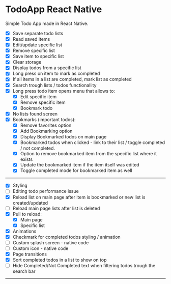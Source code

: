 # TodoApp React Native
Simple Todo App made in React Native.

- [x] Save separate todo lists
- [x] Read saved items
- [x] Edit/update specific list
- [x] Remove specific list
- [x] Save item to specific list
- [x] Clear storage
- [x] Display todos from a specific list
- [x] Long press on item to mark as completed
- [x] If all items in a list are completed, mark list as completed
- [x] Search trough lists / todos functionallity
- [x] Long press todo item opens menu that allows to:
  - [x] Edit specific item
  - [x] Remove specific item
  - [x] Bookmark todo
- [x] No lists found screen
- [x] Bookmarks (important todos): 
  - [x] Remove favorites option
  - [x] Add Bookmarking option
  - [x] Display Bookmarked todos on main page
  - [x] Bookmarked todos when clicked - link to their list / toggle completed / not completed.
  - [x] Option to remove bookmarked item from the specific list where it exists
  - [x] Update the bookmarked item if the item itself was edited
  - [x] Toggle completed mode for bookmarked item as well
-----------------------------------------
- [x] Styling
- [ ] Editing todo performance issue
- [x] Reload list on main page after item is bookmarked or new list is created/updated
- [ ] Reload main page lists after list is deleted
- [x] Pull to reload:
  - [x] Main page
  - [x] Specific list 
- [x] Animations
- [x] Checkmark for completed todos styling / animation
- [ ] Custom splash screen - native code
- [ ] Custom icon - native code
- [x] Page transitions
- [x] Sort completed todos in a list to show on top
 - [ ] Hide Completed/Not Completed text when filtering todos trough the search bar
-----------------------------------------

